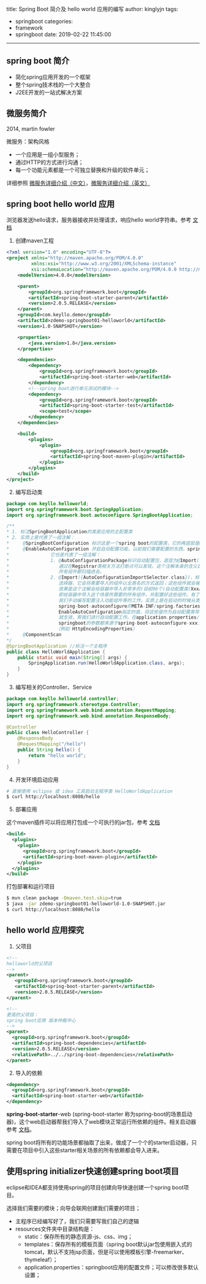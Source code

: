 title: Spring Boot 简介及 hello world 应用的编写
author: kinglyjn
tags:
  - springboot
categories:
  - framework
  - springboot
date: 2019-02-22 11:45:00
---
## spring boot 简介

* 简化spring应用开发的一个框架
* 整个spring技术栈的一个大整合
* J2EE开发的一站式解决方案

<!--more-->


## 微服务简介

2014, martin fowler

微服务：架构风格

* 一个应用是一组小型服务；
* 通过HTTP的方式进行沟通；
* 每一个功能元素都是一个可独立替换和升级的软件单元；

详细参照 [微服务详细介绍（中文）](http://blog.cuicc.com/blog/2015/07/22/microservices/)，[微服务详细介绍（英文）](https://martinfowler.com/articles/microservices.html)



## spring boot hello world 应用

浏览器发送hello请求，服务器接收并处理请求，响应hello world字符串。参考 [文档](https://spring.io/guides/gs/rest-service/)

1) 创建maven工程

``` xml
<?xml version="1.0" encoding="UTF-8"?>
<project xmlns="http://maven.apache.org/POM/4.0.0"
         xmlns:xsi="http://www.w3.org/2001/XMLSchema-instance"
         xsi:schemaLocation="http://maven.apache.org/POM/4.0.0 http://maven.apache.org/xsd/maven-4.0.0.xsd">
    <modelVersion>4.0.0</modelVersion>

    <parent>
        <groupId>org.springframework.boot</groupId>
        <artifactId>spring-boot-starter-parent</artifactId>
        <version>2.0.5.RELEASE</version>
    </parent>
    <groupId>com.keyllo.demo</groupId>
    <artifactId>zdemo-springboot01-helloworld</artifactId>
    <version>1.0-SNAPSHOT</version>

    <properties>
        <java.version>1.8</java.version>
    </properties>

    <dependencies>
        <dependency>
            <groupId>org.springframework.boot</groupId>
            <artifactId>spring-boot-starter-web</artifactId>
        </dependency>
        <!--spring boot进行单元测试的模块-->
        <dependency>
            <groupId>org.springframework.boot</groupId>
            <artifactId>spring-boot-starter-test</artifactId>
            <scope>test</scope>
        </dependency>
    </dependencies>

    <build>
        <plugins>
            <plugin>
                <groupId>org.springframework.boot</groupId>
                <artifactId>spring-boot-maven-plugin</artifactId>
            </plugin>
        </plugins>
    </build>
</project>
```

2) 编写启动类

``` java
package com.keyllo.helloworld;
import org.springframework.boot.SpringApplication;
import org.springframework.boot.autoconfigure.SpringBootApplication;

/**
* 1. 标注SpringBootApplication的类是应用的主配置类
* 2. 实质上是代表了一组注解：
*     @SpringBootConfiguration 标识这是一个spring boot的配置类，它的再底层是@Configuration注解
*     @EnableAutoConfiguration 开启自动配置功能，以前我们需要配置的东西，springboot自动帮我们配置。
*               它也是代表了一组注解：
*               1. @AutoConfigurationPackage标识自动配置包，底层为@Import({Registrar.class})，
*                  通过在Registrar类相关方法打断点可以发现，这个注解本身的含义是将主配置类所在包下的
*                  所有组件都扫描进去。
*               2. @Import({AutoConfigurationImportSelector.class})，标识自动导入那些组件的
*                  选择器，它会将需要导入的组件以全类名的方式返回；这些组件就会被添加到容器中。最终的
*                  效果是这个注解会给容器中导入非常多的(目前96个)自动配置类(XxxAutoConfiguration)，
*                  即给容器中导入这个场景所需要的所有组件，并配置好这些组件。有了自动配置类，就免去了
*                  我们手动编写配置注入功能组件等的工作。实质上是在启动的时候从类路径 
*                  spring-boot-autoconfigure的META-INF/spring.factories文件中获取
*                  EnableAutoConfiguration指定的值，将这些值作为自动配置类导入到容器中，自动配置类
*                  就生效，帮我们进行自动配置工作。在application.properties/yml 中我们能配置的
*                  springboot的参数都来源于spring-boot-autoconfigure-xxx.jar的XxxProperties
*                 （例如 HttpEncodingProperties）
*     @ComponentScan 
*/ 
@SpringBootApplication //标注一个主程序
public class HelloWorldApplication {
    public static void main(String[] args) {
        SpringApplication.run(HelloWorldApplication.class, args);
    }
}
```

3) 编写相关的Controller、Service

``` java
package com.keyllo.helloworld.controller;
import org.springframework.stereotype.Controller;
import org.springframework.web.bind.annotation.RequestMapping;
import org.springframework.web.bind.annotation.ResponseBody;

@Controller
public class HelloController {
    @ResponseBody
    @RequestMapping("/hello")
    public String hello() {
        return "hello world";
    }
}
```

4) 开发环境启动应用

``` bash
# 直接使用 eclipse 或 idea 工具启动主程序类 HelloWorldApplication
$ curl http://localhost:8080/hello
```

5) 部署应用

这个maven插件可以将应用打包成一个可执行的jar包，参考 [文档](https://docs.spring.io/spring-boot/docs/2.1.2.RELEASE/reference/htmlsingle/#howto-create-an-executable-jar-with-maven)

``` xml
<build>
  <plugins>
    <plugin>
      <groupId>org.springframework.boot</groupId>
      <artifactId>spring-boot-maven-plugin</artifactId>
    </plugin>
  </plugins>
</build>
```

打包部署和运行项目

``` bash
$ mvn clean package -Dmaven.test.skip=true 
$ java -jar zdemo-springboot01-helloworld-1.0-SNAPSHOT.jar 
$ curl http://localhost:8080/hello
```



## hello world 应用探究

1) 父项目

``` xml
<!--
helloworld的父项目
-->
<parent>
   <groupId>org.springframework.boot</groupId>
   <artifactId>spring-boot-starter-parent</artifactId>
   <version>2.0.5.RELEASE</version>
</parent>

<!--
更高的父项目：
spring boot应用 版本仲裁中心
-->
<parent>
  <groupId>org.springframework.boot</groupId>
  <artifactId>spring-boot-dependencies</artifactId>
  <version>2.0.5.RELEASE</version>
  <relativePath>../../spring-boot-dependencies</relativePath>
</parent>
```

2) 导入的依赖

```xml
<dependency>
  <groupId>org.springframework.boot</groupId>
  <artifactId>spring-boot-starter-web</artifactId>
</dependency>
```

**spring-boot-starter**-web (spring-boot-starter 称为spring-boot的场景启动器)，这个web启动器帮我们导入了web模块正常运行所依赖的组件。相关启动器参考 [文档](https://docs.spring.io/spring-boot/docs/2.1.2.RELEASE/reference/htmlsingle/#using-boot-starter)。

spring boot将所有的功能场景都抽取了出来，做成了一个个的starter启动器，只需要在项目中引入这些starter相关场景的所有依赖都会导入进来。



## 使用spring initializer快速创建spring boot项目

eclipse和IDEA都支持使用spring的项目创建向导快速创建一个spring boot项目。

选择我们需要的模块；向导会联网创建我们需要的项目；

* 主程序已经编写好了，我们只需要写我们自己的逻辑
* resources文件夹中目录结构是：
  * static：保存所有的静态资源-js、css、img；
  * templates：保存所有的模板页面（spring boot默认jar包使用嵌入式的tomcat，默认不支持jsp页面，但是可以使用模板引擎-freemarker、thymeleaf）；
  * application.properties：springboot应用的配置文件；可以修改很多默认设置；